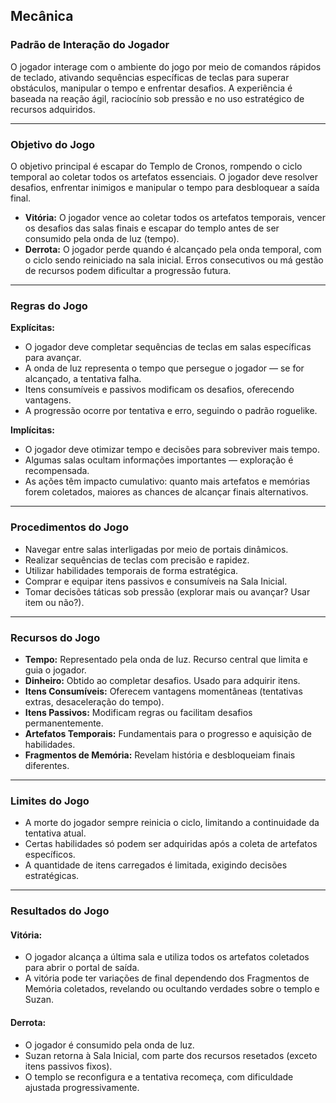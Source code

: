 ## Mecânica

### Padrão de Interação do Jogador
O jogador interage com o ambiente do jogo por meio de comandos rápidos de teclado, ativando sequências específicas de teclas para superar obstáculos, manipular o tempo e enfrentar desafios. A experiência é baseada na reação ágil, raciocínio sob pressão e no uso estratégico de recursos adquiridos.

---

### Objetivo do Jogo
O objetivo principal é escapar do Templo de Cronos, rompendo o ciclo temporal ao coletar todos os artefatos essenciais. O jogador deve resolver desafios, enfrentar inimigos e manipular o tempo para desbloquear a saída final.

- **Vitória:** O jogador vence ao coletar todos os artefatos temporais, vencer os desafios das salas finais e escapar do templo antes de ser consumido pela onda de luz (tempo).
- **Derrota:** O jogador perde quando é alcançado pela onda temporal, com o ciclo sendo reiniciado na sala inicial. Erros consecutivos ou má gestão de recursos podem dificultar a progressão futura.

---

### Regras do Jogo

**Explícitas:**
- O jogador deve completar sequências de teclas em salas específicas para avançar.
- A onda de luz representa o tempo que persegue o jogador — se for alcançado, a tentativa falha.
- Itens consumíveis e passivos modificam os desafios, oferecendo vantagens.
- A progressão ocorre por tentativa e erro, seguindo o padrão roguelike.

**Implícitas:**
- O jogador deve otimizar tempo e decisões para sobreviver mais tempo.
- Algumas salas ocultam informações importantes — exploração é recompensada.
- As ações têm impacto cumulativo: quanto mais artefatos e memórias forem coletados, maiores as chances de alcançar finais alternativos.

---

### Procedimentos do Jogo
- Navegar entre salas interligadas por meio de portais dinâmicos.
- Realizar sequências de teclas com precisão e rapidez.
- Utilizar habilidades temporais de forma estratégica.
- Comprar e equipar itens passivos e consumíveis na Sala Inicial.
- Tomar decisões táticas sob pressão (explorar mais ou avançar? Usar item ou não?).

---

### Recursos do Jogo
- **Tempo:** Representado pela onda de luz. Recurso central que limita e guia o jogador.
- **Dinheiro:** Obtido ao completar desafios. Usado para adquirir itens.
- **Itens Consumíveis:** Oferecem vantagens momentâneas (tentativas extras, desaceleração do tempo).
- **Itens Passivos:** Modificam regras ou facilitam desafios permanentemente.
- **Artefatos Temporais:** Fundamentais para o progresso e aquisição de habilidades.
- **Fragmentos de Memória:** Revelam história e desbloqueiam finais diferentes.

---

### Limites do Jogo
- A morte do jogador sempre reinicia o ciclo, limitando a continuidade da tentativa atual.
- Certas habilidades só podem ser adquiridas após a coleta de artefatos específicos.
- A quantidade de itens carregados é limitada, exigindo decisões estratégicas.

---

### Resultados do Jogo

#### Vitória:
- O jogador alcança a última sala e utiliza todos os artefatos coletados para abrir o portal de saída.
- A vitória pode ter variações de final dependendo dos Fragmentos de Memória coletados, revelando ou ocultando verdades sobre o templo e Suzan.

#### Derrota:
- O jogador é consumido pela onda de luz.
- Suzan retorna à Sala Inicial, com parte dos recursos resetados (exceto itens passivos fixos).
- O templo se reconfigura e a tentativa recomeça, com dificuldade ajustada progressivamente.

